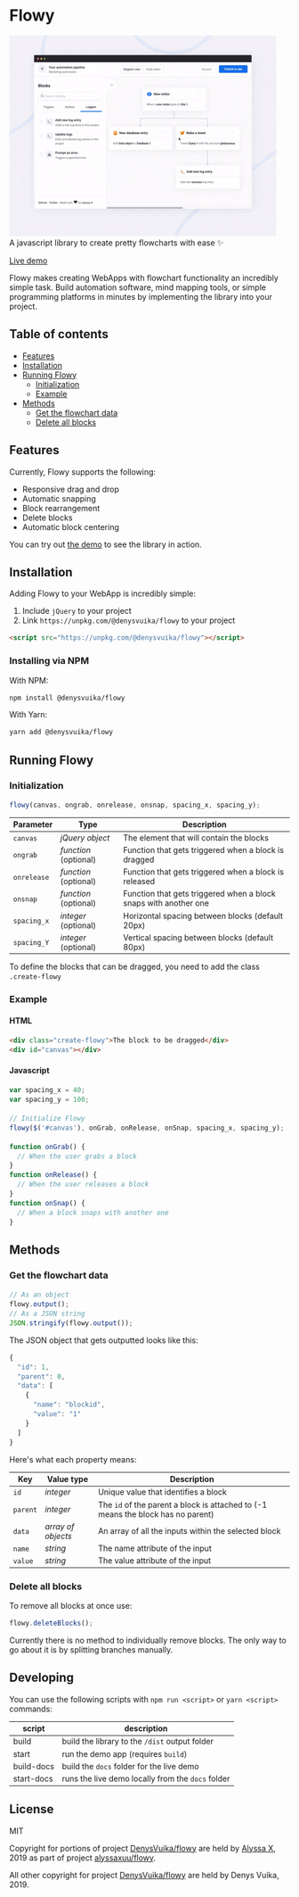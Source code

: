 # Flowy

![Demo](flowy.gif)
<br>A javascript library to create pretty flowcharts with ease ✨

[Live demo](https://denysvuika.github.io/flowy)

Flowy makes creating WebApps with flowchart functionality an incredibly simple task.
Build automation software, mind mapping tools, or simple programming platforms in minutes by implementing the library into your project.

## Table of contents

- [Features](#features)
- [Installation](#installation)
- [Running Flowy](#running-flowy)
  - [Initialization](#initialization)
  - [Example](#example)
- [Methods](#methods)
  - [Get the flowchart data](#get-the-flowchart-data)
  - [Delete all blocks](#delete-all-blocks)

## Features

Currently, Flowy supports the following:

- Responsive drag and drop
- Automatic snapping
- Block rearrangement
- Delete blocks
- Automatic block centering

You can try out [the demo](https://denysvuika.github.io/flowy) to see the library in action.

## Installation

Adding Flowy to your WebApp is incredibly simple:

1. Include `jQuery` to your project
2. Link `https://unpkg.com/@denysvuika/flowy` to your project

```html
<script src="https://unpkg.com/@denysvuika/flowy"></script>
```

### Installing via NPM

With NPM:

```sh
npm install @denysvuika/flowy
```

With Yarn:

```sh
yarn add @denysvuika/flowy
```

## Running Flowy

### Initialization

```javascript
flowy(canvas, ongrab, onrelease, onsnap, spacing_x, spacing_y);
```

| Parameter   | Type                  | Description                                                      |
| ----------- | --------------------- | ---------------------------------------------------------------- |
| `canvas`    | _jQuery object_       | The element that will contain the blocks                         |
| `ongrab`    | _function_ (optional) | Function that gets triggered when a block is dragged             |
| `onrelease` | _function_ (optional) | Function that gets triggered when a block is released            |
| `onsnap`    | _function_ (optional) | Function that gets triggered when a block snaps with another one |
| `spacing_x` | _integer_ (optional)  | Horizontal spacing between blocks (default 20px)                 |
| `spacing_Y` | _integer_ (optional)  | Vertical spacing between blocks (default 80px)                   |

To define the blocks that can be dragged, you need to add the class `.create-flowy`

### Example

#### HTML

```html
<div class="create-flowy">The block to be dragged</div>
<div id="canvas"></div>
```

#### Javascript

```javascript
var spacing_x = 40;
var spacing_y = 100;

// Initialize Flowy
flowy($('#canvas'), onGrab, onRelease, onSnap, spacing_x, spacing_y);

function onGrab() {
  // When the user grabs a block
}
function onRelease() {
  // When the user releases a block
}
function onSnap() {
  // When a block snaps with another one
}
```

## Methods

### Get the flowchart data

```javascript
// As an object
flowy.output();
// As a JSON string
JSON.stringify(flowy.output());
```

The JSON object that gets outputted looks like this:

```javascript
{
  "id": 1,
  "parent": 0,
  "data": [
    {
      "name": "blockid",
      "value": "1"
    }
  ]
}
```

Here's what each property means:

| Key      | Value type         | Description                                                                      |
| -------- | ------------------ | -------------------------------------------------------------------------------- |
| `id`     | _integer_          | Unique value that identifies a block                                             |
| `parent` | _integer_          | The `id` of the parent a block is attached to (-1 means the block has no parent) |
| `data`   | _array of objects_ | An array of all the inputs within the selected block                             |
| `name`   | _string_           | The name attribute of the input                                                  |
| `value`  | _string_           | The value attribute of the input                                                 |

### Delete all blocks

To remove all blocks at once use:

```javascript
flowy.deleteBlocks();
```

Currently there is no method to individually remove blocks. The only way to go about it is by splitting branches manually.

## Developing

You can use the following scripts with `npm run <script>` or `yarn <script>` commands:

| script     | description                                       |
| ---------- | ------------------------------------------------- |
| build      | build the library to the `/dist` output folder    |
| start      | run the demo app (requires `build`)               |
| build-docs | build the `docs` folder for the live demo         |
| start-docs | runs the live demo locally from the `docs` folder |

## License

MIT

Copyright for portions of project [DenysVuika/flowy](https://github.com/DenysVuika/flowy) are held by [Alyssa X](https://alyssax.com), 2019 as part of project [alyssaxuu/flowy](https://github.com/alyssaxuu/flowy).

All other copyright for project [DenysVuika/flowy](https://github.com/DenysVuika/flowy) are held by Denys Vuika, 2019.
